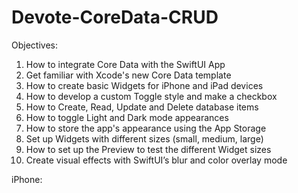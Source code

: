 # Devote-CoreData-CRUD

Objectives:

1. How to integrate Core Data with the SwiftUI App
2. Get familiar with Xcode's new Core Data template
3. How to create basic Widgets for iPhone and iPad devices
4. How to develop a custom Toggle style and make a checkbox
5. How to Create, Read, Update and Delete database items
6. How to toggle Light and Dark mode appearances
7. How to store the app's appearance using the App Storage
8. Set up Widgets with different sizes (small, medium, large)
9. How to set up the Preview to test the different Widget sizes
10. Create visual effects with SwiftUI’s blur and color overlay mode

iPhone:



